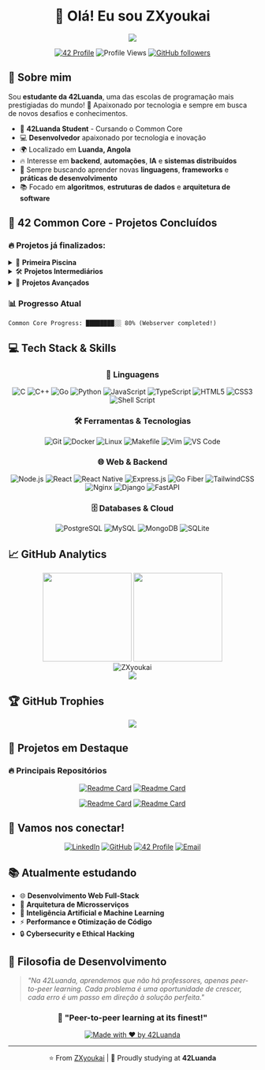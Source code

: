 <div align="center">

# 👋 Olá! Eu sou ZXyoukai

<img src="https://readme-typing-svg.herokuapp.com/?font=Righteous&size=35&center=true&vCenter=true&width=500&height=70&duration=4000&lines=Estudante+da+42Luanda;Software+Developer;Always+Learning!&color=00D9FF" />

[![42 Profile](https://img.shields.io/badge/42_Luanda-000000?style=for-the-badge&logo=42&logoColor=white)](https://profile.intra.42.fr/users/yourusername)
![Profile Views](https://komarev.com/ghpvc/?username=ZXyoukai&color=0e75b6&style=flat)
[![GitHub followers](https://img.shields.io/github/followers/ZXyoukai?label=Follow&style=social)](https://github.com/ZXyoukai)

</div>

## 🎯 Sobre mim

Sou **estudante da 42Luanda**, uma das escolas de programação mais prestigiadas do mundo! 🚀 Apaixonado por tecnologia e sempre em busca de novos desafios e conhecimentos.

- 🏫 **42Luanda Student** - Cursando o Common Core
- 💻 **Desenvolvedor** apaixonado por tecnologia e inovação  
- 🌍 Localizado em **Luanda, Angola**
- 🔥 Interesse em **backend**, **automações**, **IA** e **sistemas distribuídos**
- 🎯 Sempre buscando aprender novas **linguagens**, **frameworks** e **práticas de desenvolvimento**
- 📚 Focado em **algoritmos**, **estruturas de dados** e **arquitetura de software**

## 🚀 42 Common Core - Projetos Concluídos

### 🔥 **Projetos já finalizados:**

<details>
<summary>📘 <strong>Primeira Piscina</strong></summary>

- **Libft** - Minha primeira biblioteca pessoal em C
- **ft_printf** - Recriação da função printf
- **get_next_line** - Função para ler linha por linha de um arquivo
- **Born2beroot** - Administração de sistema e virtualização

</details>

<details>
<summary>🛠️ <strong>Projetos Intermediários</strong></summary>

- **push_swap** - Algoritmo de ordenação com pilhas
- **minitalk** - Comunicação entre processos usando sinais UNIX
- **so_long** - Jogo 2D simples usando MiniLibX
- **pipex** - Simulação do pipe do shell
- **philosophers** - Problema clássico dos filósofos (threading)

</details>

<details>
<summary>🔧 <strong>Projetos Avançados</strong></summary>

- **minishell** - Criação de um shell funcional (bash simplificado)
- **CPP Modules (00-04)** - Introdução ao C++ e programação orientada a objetos
- **cub3d** ou **miniRT** - Ray-casting/Ray-tracing engine
- **ft_containers** - Reimplementação dos containers da STL do C++
- **inception** - Infraestrutura completa com Docker
- **webserv** - Servidor HTTP completo em C++ (como nginx/apache)

</details>

### 📊 Progresso Atual
```
Common Core Progress: ████████░░ 80% (Webserver completed!)
```

## 💻 Tech Stack & Skills

<div align="center">

### 🌟 Linguagens
![C](https://img.shields.io/badge/C-00599C?style=for-the-badge&logo=c&logoColor=white)
![C++](https://img.shields.io/badge/C%2B%2B-00599C?style=for-the-badge&logo=c%2B%2B&logoColor=white)
![Go](https://img.shields.io/badge/Go-00ADD8?style=for-the-badge&logo=go&logoColor=white)
![Python](https://img.shields.io/badge/Python-FFD43B?style=for-the-badge&logo=python&logoColor=blue)
![JavaScript](https://img.shields.io/badge/JavaScript-323330?style=for-the-badge&logo=javascript&logoColor=F7DF1E)
![TypeScript](https://img.shields.io/badge/TypeScript-007ACC?style=for-the-badge&logo=typescript&logoColor=white)
![HTML5](https://img.shields.io/badge/HTML5-E34F26?style=for-the-badge&logo=html5&logoColor=white)
![CSS3](https://img.shields.io/badge/CSS3-1572B6?style=for-the-badge&logo=css3&logoColor=white)
![Shell Script](https://img.shields.io/badge/Shell_Script-121011?style=for-the-badge&logo=gnu-bash&logoColor=white)

### 🛠️ Ferramentas & Tecnologias
![Git](https://img.shields.io/badge/Git-F05032?style=for-the-badge&logo=git&logoColor=white)
![Docker](https://img.shields.io/badge/Docker-2CA5E0?style=for-the-badge&logo=docker&logoColor=white)
![Linux](https://img.shields.io/badge/Linux-FCC624?style=for-the-badge&logo=linux&logoColor=black)
![Makefile](https://img.shields.io/badge/Makefile-427819?style=for-the-badge&logo=gnu&logoColor=white)
![Vim](https://img.shields.io/badge/VIM-%2311AB00.svg?&style=for-the-badge&logo=vim&logoColor=white)
![VS Code](https://img.shields.io/badge/VSCode-0078D4?style=for-the-badge&logo=visual%20studio%20code&logoColor=white)

### 🌐 Web & Backend
![Node.js](https://img.shields.io/badge/Node.js-339933?style=for-the-badge&logo=nodedotjs&logoColor=white)
![React](https://img.shields.io/badge/React-20232A?style=for-the-badge&logo=react&logoColor=61DAFB)
![React Native](https://img.shields.io/badge/React_Native-20232A?style=for-the-badge&logo=react&logoColor=61DAFB)
![Express.js](https://img.shields.io/badge/Express.js-000000?style=for-the-badge&logo=express&logoColor=white)
![Go Fiber](https://img.shields.io/badge/Go%20Fiber-00ADD8?style=for-the-badge&logo=go&logoColor=white)
![TailwindCSS](https://img.shields.io/badge/Tailwind_CSS-38B2AC?style=for-the-badge&logo=tailwind-css&logoColor=white)
![Nginx](https://img.shields.io/badge/Nginx-009639?style=for-the-badge&logo=nginx&logoColor=white)
![Django](https://img.shields.io/badge/Django-092E20?style=for-the-badge&logo=django&logoColor=green)
![FastAPI](https://img.shields.io/badge/FastAPI-005571?style=for-the-badge&logo=fastapi)

### 🗄️ Databases & Cloud
![PostgreSQL](https://img.shields.io/badge/PostgreSQL-316192?style=for-the-badge&logo=postgresql&logoColor=white)
![MySQL](https://img.shields.io/badge/MySQL-005C84?style=for-the-badge&logo=mysql&logoColor=white)
![MongoDB](https://img.shields.io/badge/MongoDB-4EA94B?style=for-the-badge&logo=mongodb&logoColor=white)
![SQLite](https://img.shields.io/badge/SQLite-07405E?style=for-the-badge&logo=sqlite&logoColor=white)

</div>


## 📈 GitHub Analytics

<div align="center">
  <img height="180em" src="https://github-readme-stats-eight-theta.vercel.app/api?username=ZXyoukai&show_icons=true&theme=tokyonight&include_all_commits=true&count_private=true"/>
  <img height="180em" src="https://github-readme-stats-eight-theta.vercel.app/api/top-langs/?username=ZXyoukai&layout=compact&langs_count=8&theme=tokyonight"/>
</div>

<div align="center">
  <img src="https://github-readme-streak-stats.herokuapp.com/?user=ZXyoukai&theme=tokyonight" alt="ZXyoukai" />
</div>

<div align="center">
  <img src="https://github-readme-activity-graph.vercel.app/graph?username=ZXyoukai&bg_color=1a1b27&color=be90f2&line=638fda&point=35aea1&area=true&hide_border=true">
</div>

## 🏆 GitHub Trophies
<div align="center">
  <img src="https://github-profile-trophy.vercel.app/?username=ZXyoukai&theme=tokyonight&no-frame=true&no-bg=false&margin-w=4">
</div>

## 🎯 Projetos em Destaque

### 🔥 Principais Repositórios

<div align="center">

[![Readme Card](https://github-readme-stats.vercel.app/api/pin/?username=ZXyoukai&repo=webserv&theme=tokyonight)](https://github.com/ZXyoukai/webserv)
[![Readme Card](https://github-readme-stats.vercel.app/api/pin/?username=ZXyoukai&repo=minishell&theme=tokyonight)](https://github.com/ZXyoukai/minishell)

[![Readme Card](https://github-readme-stats.vercel.app/api/pin/?username=ZXyoukai&repo=inception&theme=tokyonight)](https://github.com/ZXyoukai/inception)
[![Readme Card](https://github-readme-stats.vercel.app/api/pin/?username=ZXyoukai&repo=ft_containers&theme=tokyonight)](https://github.com/ZXyoukai/ft_containers)

</div>

## 🤝 Vamos nos conectar!

<div align="center">

[![LinkedIn](https://img.shields.io/badge/LinkedIn-0077B5?style=for-the-badge&logo=linkedin&logoColor=white)](https://linkedin.com/in/seu-usuario)
[![GitHub](https://img.shields.io/badge/GitHub-100000?style=for-the-badge&logo=github&logoColor=white)](https://github.com/ZXyoukai)
[![42 Profile](https://img.shields.io/badge/42_Profile-000000?style=for-the-badge&logo=42&logoColor=white)](https://profile.intra.42.fr/users/yourusername)
[![Email](https://img.shields.io/badge/Email-D14836?style=for-the-badge&logo=gmail&logoColor=white)](mailto:seu-email@dominio.com)

</div>

## 📚 Atualmente estudando

- 🌐 **Desenvolvimento Web Full-Stack**
- 🔧 **Arquitetura de Microsserviços**
- 🤖 **Inteligência Artificial e Machine Learning**  
- ⚡ **Performance e Otimização de Código**
- 🔒 **Cybersecurity e Ethical Hacking**

## 💭 Filosofia de Desenvolvimento

> *"Na 42Luanda, aprendemos que não há professores, apenas peer-to-peer learning. Cada problema é uma oportunidade de crescer, cada erro é um passo em direção à solução perfeita."*

<div align="center">

### 🌟 "Peer-to-peer learning at its finest!" 

[![Made with ❤️ by 42Luanda](https://img.shields.io/badge/Made%20with%20❤️%20by-42Luanda-000000?style=for-the-badge&logo=42)](https://42luanda.com)

---

⭐️ From [ZXyoukai](https://github.com/ZXyoukai) | 🚀 Proudly studying at **42Luanda**

</div>

